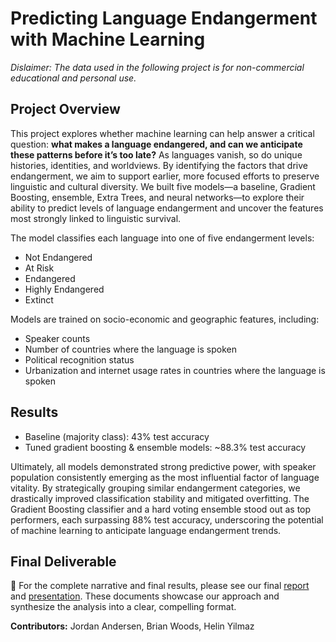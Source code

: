 # Predicting Language Endangerment with Machine Learning
*Dislaimer: The data used in the following project is for non-commercial educational and personal use.*

## Project Overview
This project explores whether machine learning can help answer a critical question: **what makes a language endangered, and can we anticipate these patterns before it’s too late?** As languages vanish, so do unique histories, identities, and worldviews. By identifying the factors that drive endangerment, we aim to support earlier, more focused efforts to preserve linguistic and cultural diversity. We built five models—a baseline, Gradient Boosting, ensemble, Extra Trees, and neural networks—to explore their ability to predict levels of language endangerment and uncover the features most strongly linked to linguistic survival.

The model classifies each language into one of five endangerment levels:
- Not Endangered
- At Risk
- Endangered
- Highly Endangered
- Extinct

Models are trained on socio-economic and geographic features, including:  
- Speaker counts  
- Number of countries where the language is spoken  
- Political recognition status  
- Urbanization and internet usage rates in countries where the language is spoken

## Results  
- Baseline (majority class): 43% test accuracy  
- Tuned gradient boosting & ensemble models: ~88.3% test accuracy

Ultimately, all models demonstrated strong predictive power, with speaker population consistently emerging as the most influential factor of language vitality. By strategically grouping similar endangerment categories, we drastically improved classification stability and mitigated overfitting. The Gradient Boosting classifier and a hard voting ensemble stood out as top performers, each surpassing 88% test accuracy, underscoring the potential of machine learning to anticipate language endangerment trends.

## Final Deliverable
📌 For the complete narrative and final results, please see our final [report](https://github.com/courtneyjchen/python-language-endangerment/blob/main/output/Predicting%20Language%20Endangerment%20-%20Report.pdf) and [presentation](https://github.com/courtneyjchen/python-language-endangerment/blob/main/output/Predicting%20Language%20Endangerment%20-%20Deck.pdf). These documents showcase our approach and synthesize the analysis into a clear, compelling format.

**Contributors:** Jordan Andersen, Brian Woods, Helin Yilmaz
